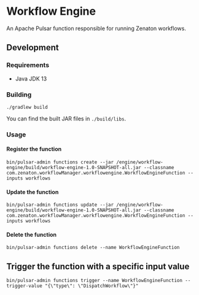 # Workflow Engine

An Apache Pulsar function responsible for running Zenaton workflows.

## Development

### Requirements

- Java JDK 13

### Building

```shell script
./gradlew build
```

You can find the built JAR files in `./build/libs`.

### Usage

#### Register the function

```shell script
bin/pulsar-admin functions create --jar /engine/workflow-engine/build/workflow-engine-1.0-SNAPSHOT-all.jar --classname com.zenaton.workflowManager.workflowengine.WorkflowEngineFunction --inputs workflows
```

#### Update the function

```shell script
bin/pulsar-admin functions update --jar /engine/workflow-engine/build/workflow-engine-1.0-SNAPSHOT-all.jar --classname com.zenaton.workflowManager.workflowengine.WorkflowEngineFunction --inputs workflows
```

#### Delete the function

```shell script
bin/pulsar-admin functions delete --name WorkflowEngineFunction
```

## Trigger the function with a specific input value

```shell script
bin/pulsar-admin functions trigger --name WorkflowEngineFunction --trigger-value "{\"type\": \"DispatchWorkflow\"}"
```
